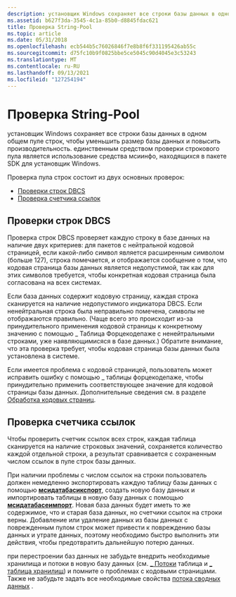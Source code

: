 ```yaml
---
description: установщик Windows сохраняет все строки базы данных в одном общем пуле строк, чтобы уменьшить размер базы данных и повысить производительность.
ms.assetid: b627f3da-3545-4c1a-85b0-d8845fdac621
title: Проверка String-Pool
ms.topic: article
ms.date: 05/31/2018
ms.openlocfilehash: ecb544b5c76026846f7e8b8f6f331195426ab55c
ms.sourcegitcommit: d75fc10b9f0825bbe5ce5045c90d4045e3c53243
ms.translationtype: MT
ms.contentlocale: ru-RU
ms.lasthandoff: 09/13/2021
ms.locfileid: "127254194"
---
```

# <a name="string-pool-validation"></a>Проверка String-Pool

установщик Windows сохраняет все строки базы данных в одном общем пуле строк, чтобы уменьшить размер базы данных и повысить производительность. единственным средством проверки строкового пула является использование средства мсиинфо, находящихся в пакете SDK для установщик Windows.

Проверка пула строк состоит из двух основных проверок:

-   [Проверки строк DBCS](#dbcs-string-tests)
-   [Проверка счетчика ссылок](#reference-count-verification)

## <a name="dbcs-string-tests"></a>Проверки строк DBCS

Проверка строк DBCS проверяет каждую строку в базе данных на наличие двух критериев: для пакетов с нейтральной кодовой страницей, если какой-либо символ является расширенным символом (больше 127), строка помечается, и отображается сообщение о том, что кодовая страница базы данных является недопустимой, так как для этих символов требуется, чтобы конкретная кодовая страница была согласована на всех системах.

Если база данных содержит кодовую страницу, каждая строка сканируется на наличие недопустимого индикатора DBCS. Если ненейтральная строка была неправильно помечена, символы не отображаются правильно. (Чаще всего это происходит из-за принудительного применения кодовой страницы к конкретному значению с помощью \_ Таблица Форцекодепаже с ненейтральными строками, уже наявляющимисяся в базе данных.) Обратите внимание, что эта проверка требует, чтобы кодовая страница базы данных была установлена в системе.

Если имеется проблема с кодовой страницей, пользователь может исправить ошибку с помощью \_ таблицы форцекодепаже, чтобы принудительно применить соответствующее значение для кодовой страницы базы данных. Дополнительные сведения см. в разделе [Обработка кодовых страниц](code-page-handling-windows-installer-.md).

## <a name="reference-count-verification"></a>Проверка счетчика ссылок

Чтобы проверить счетчик ссылок всех строк, каждая таблица сканируется на наличие строковых значений, сохраняется количество каждой отдельной строки, а результат сравнивается с сохраненным числом ссылок в пуле строк базы данных.

При наличии проблемы с числом ссылок на строки пользователь должен немедленно экспортировать каждую таблицу базы данных с помощью [**мсидатабасикспорт**](/windows/desktop/api/Msiquery/nf-msiquery-msidatabaseexporta), создать новую базу данных и импортировать таблицы в новую базу данных с помощью [**мсидатабасеимпорт**](/windows/desktop/api/Msiquery/nf-msiquery-msidatabaseimporta). Новая база данных будет иметь то же содержимое, что и старая база данных, но счетчики ссылок на строки верны. Добавление или удаление данных из базы данных с поврежденным пулом строк может привести к повреждению базы данных и утрате данных, поэтому необходимо быстро выполнить эти действия, чтобы предотвратить дальнейшую потерю данных.

при перестроении баз данных не забудьте внедрить необходимые хранилища и потоки в новую базу данных (см. [ \_ Потоки](-streams-table.md) таблица и [ \_ таблица хранилищ](-storages-table.md)) и помните о проблемах с кодовыми страницами. Также не забудьте задать все необходимые свойства [потока сводных данных](summary-information-stream.md) .

 

 



